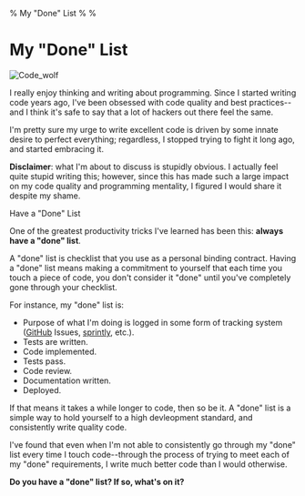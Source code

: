 % My "Done" List
%
%

# My "Done" List

![Code\_wolf][]

I really enjoy thinking and writing about programming. Since I started writing
code years ago, I've been obsessed with code quality and best practices--and I
think it's safe to say that a lot of hackers out there feel the same.

I'm pretty sure my urge to write excellent code is driven by some innate desire
to perfect everything; regardless, I stopped trying to fight it long ago, and
started embracing it.

**Disclaimer**: what I'm about to discuss is stupidly obvious. I actually feel
quite stupid writing this; however, since this has made such a large impact on
my code quality and programming mentality, I figured I would share it despite my
shame.

Have a "Done" List

One of the greatest productivity tricks I've learned has been this: **always
have a "done" list**.

A "done" list is checklist that you use as a personal binding contract. Having a
"done" list means making a commitment to yourself that each time you touch a
piece of code, you don't consider it "done" until you've completely gone through
your checklist.

For instance, my "done" list is:

-   Purpose of what I'm doing is logged in some form of tracking system
    ([GitHub][] Issues, [sprintly][], etc.).
-   Tests are written.
-   Code implemented.
-   Tests pass.
-   Code review.
-   Documentation written.
-   Deployed.

If that means it takes a while longer to code, then so be it. A "done" list is a
simple way to hold yourself to a high devleopment standard, and consistently
write quality code.

I've found that even when I'm not able to consistently go through my "done" list
every time I touch code--through the process of trying to meet each of my "done"
requirements, I write much better code than I would otherwise.

**Do you have a "done" list? If so, what's on it?**

  [Code\_wolf]: ./images/89413031-0-code_wolf.jpg.scaled696.jpg
  [GitHub]: https://github.com/ "GitHub"
  [sprintly]: http://sprint.ly/ "sprintly"

